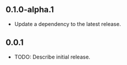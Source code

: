 ## 0.1.0-alpha.1

 - Update a dependency to the latest release.

## 0.0.1

* TODO: Describe initial release.
